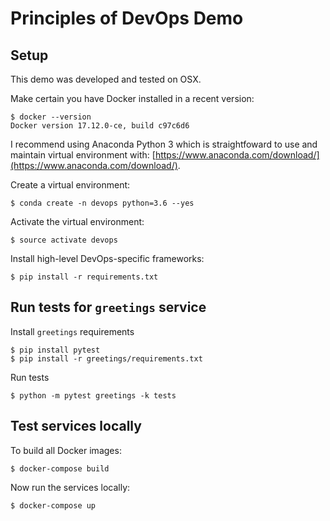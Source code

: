 # Principles of DevOps Demo

## Setup

This demo was developed and tested on OSX.

Make certain you have Docker installed in a recent version:

    $ docker --version
    Docker version 17.12.0-ce, build c97c6d6

I recommend using Anaconda Python 3 which is straightfoward to use and maintain
virtual environment with: [https://www.anaconda.com/download/](https://www.anaconda.com/download/).

Create a virtual environment:

    $ conda create -n devops python=3.6 --yes

Activate the virtual environment:

    $ source activate devops

Install high-level DevOps-specific frameworks:

    $ pip install -r requirements.txt

## Run tests for `greetings` service

Install `greetings` requirements

    $ pip install pytest
    $ pip install -r greetings/requirements.txt

Run tests

    $ python -m pytest greetings -k tests

## Test services locally

To build all Docker images:

    $ docker-compose build

Now run the services locally:

    $ docker-compose up

